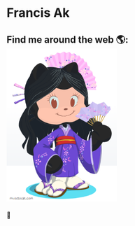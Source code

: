 # Francis Ak




## Find me around the web 🌎: <a href="https://github.com/Francis-Akemi"><img width="50%" src="https://github.com/Francis-Akemi/Francis-Akemi/blob/master/octafran.png"></a>

<!-- - Sharing updates on <a href="https://www.linkedin.com/in/luizefsimoes2020/">LinkedIn</a>--> 💼
